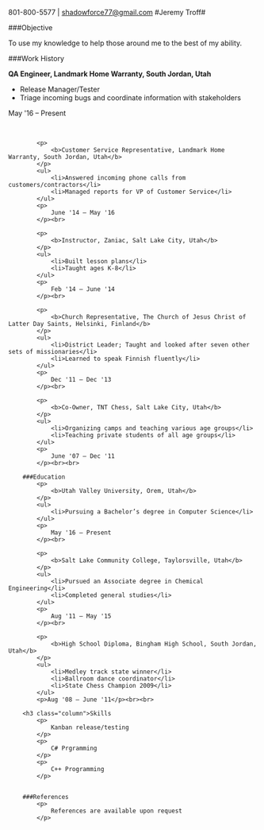 801-800-5577 | shadowforce77@gmail.com
#Jeremy Troff#

###Objective

To use my knowledge to help those around me to the best of my ability.
    
###Work History
            <p>
                <b>QA Engineer, Landmark Home Warranty, South Jordan, Utah</b>
            </p>
            <ul>
                <li>Release Manager/Tester</li>
                <li>Triage incoming bugs and coordinate information with stakeholders</li>
            </ul>
            <p>
                May '16 – Present
            </p><br>

            <p>
                <b>Customer Service Representative, Landmark Home Warranty, South Jordan, Utah</b>
            </p>
            <ul>
                <li>Answered incoming phone calls from customers/contractors</li>
                <li>Managed reports for VP of Customer Service</li>
            </ul>
            <p>
                June '14 – May '16
            </p><br>

            <p>
                <b>Instructor, Zaniac, Salt Lake City, Utah</b>
            </p>
            <ul>
                <li>Built lesson plans</li>
                <li>Taught ages K-8</li>
            </ul>
            <p>
                Feb '14 – June '14
            </p><br>

            <p>
                <b>Church Representative, The Church of Jesus Christ of Latter Day Saints, Helsinki, Finland</b>
            </p>
            <ul>
                <li>District Leader; Taught and looked after seven other sets of missionaries</li>
                <li>Learned to speak Finnish fluently</li>
            </ul>
            <p>
                Dec '11 – Dec '13
            </p><br>

            <p>
                <b>Co-Owner, TNT Chess, Salt Lake City, Utah</b>
            </p>
            <ul>
                <li>Organizing camps and teaching various age groups</li>
                <li>Teaching private students of all age groups</li>
            </ul>
            <p>
                June '07 – Dec '11
            </p><br><br>
    
        ###Education
            <p>
                <b>Utah Valley University, Orem, Utah</b>
            </p>
            <ul>
                <li>Pursuing a Bachelor’s degree in Computer Science</li>
            </ul>
            <p>
                May '16 – Present
            </p><br>

            <p>
                <b>Salt Lake Community College, Taylorsville, Utah</b>
            </p>
            <ul>
                <li>Pursued an Associate degree in Chemical Engineering</li>
                <li>Completed general studies</li>
            </ul>
            <p>
                Aug '11 – May '15
            </p><br>

            <p>
                <b>High School Diploma, Bingham High School, South Jordan, Utah</b>
            </p>
            <ul>
                <li>Medley track state winner</li>
                <li>Ballroom dance coordinator</li>
                <li>State Chess Champion 2009</li>
            </ul>
            <p>Aug '08 – June '11</p><br><br>
    
        <h3 class="column">Skills
            <p>
                Kanban release/testing
            </p>
            <p>
                C# Prgramming
            </p>
            <p>
                C++ Programming
            </p>
            
    
        ###References
            <p>
                References are available upon request
            </p>
    

</body>
</html>
